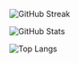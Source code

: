 

![GitHub Streak](https://github-readme-streak-stats.herokuapp.com/?user=azimeulker&theme=radical)

![GitHub Stats](https://github-readme-stats-sigma-five.vercel.app/api?username=azimeulker&theme=radical)

![Top Langs](https://github-readme-stats.vercel.app/api/top-langs/?username=azimeulker&layout=compact&theme=radical)











